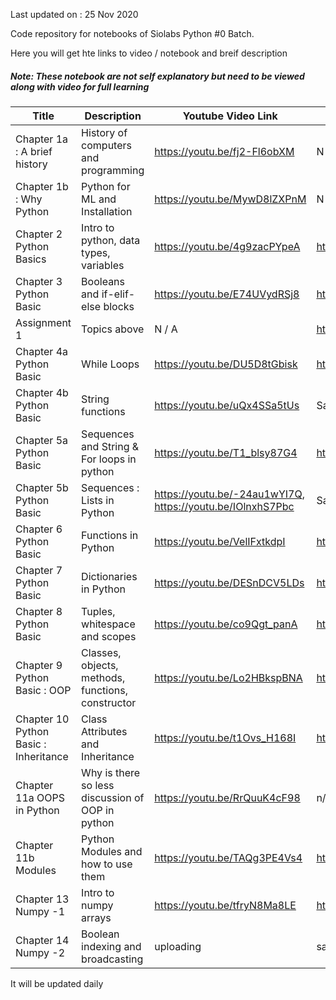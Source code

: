 Last updated on : 25 Nov 2020

Code repository for notebooks of Siolabs Python #0 Batch. 

Here you will get hte links to video / notebook and breif description

##### Note: These notebook are not self explanatory but need to be viewed along with video for full learning


|Title | Description | Youtube Video Link | Notebook link |
|------------|-----------|----------------|----------------|
|Chapter 1a : A brief history | History of computers and programming |https://youtu.be/fj2-Fl6obXM | N /A |
|Chapter 1b : Why Python | Python for ML and Installation | https://youtu.be/MywD8lZXPnM | N /A |
|Chapter 2 Python Basics | Intro to python, data types, variables | https://youtu.be/4g9zacPYpeA | https://github.com/avs20/SioLabsPython0/blob/main/2_PythonBasics.ipynb |
|Chapter 3 Python Basic | Booleans and if-elif-else blocks | https://youtu.be/E74UVydRSj8 | https://github.com/avs20/SioLabsPython0/blob/main/3_Booleans_if_else_and_loops.ipynb|
|Assignment 1 | Topics above | N / A | https://github.com/avs20/SioLabsPython0/blob/main/Assignment_1_Python_Basic_Questions.ipynb |
|Chapter 4a Python Basic | While Loops | https://youtu.be/DU5D8tGbisk | https://github.com/avs20/SioLabsPython0/blob/main/4_Loops_(While_loop).ipynb | 
|Chapter 4b Python Basic | String functions | https://youtu.be/uQx4SSa5tUs | Same as 4a above |
|Chapter 5a Python Basic | Sequences  and String  & For loops in python| https://youtu.be/T1_blsy87G4 | https://github.com/avs20/SioLabsPython0/blob/main/5_Sequences_Strings_and_Lists.ipynb | 
|Chapter 5b Python Basic | Sequences : Lists in Python | https://youtu.be/-24au1wYI7Q, https://youtu.be/IOlnxhS7Pbc | Same as above |
|Chapter 6 Python Basic | Functions in Python | https://youtu.be/VelIFxtkdpI | https://github.com/avs20/SioLabsPython0/blob/main/7_Functions_in_python.ipynb |
|Chapter 7 Python Basic | Dictionaries in Python | https://youtu.be/DESnDCV5LDs | https://github.com/avs20/SioLabsPython0/blob/main/8_Dictionaries_in_python.ipynb|
|Chapter 8 Python Basic | Tuples, whitespace and scopes| https://youtu.be/co9Qgt_panA | https://github.com/avs20/SioLabsPython0/blob/main/9_Tuples_and_other_python_stuff.ipynb |
|Chapter 9 Python Basic : OOP | Classes, objects, methods, functions, constructor | https://youtu.be/Lo2HBkspBNA | https://github.com/avs20/SioLabsPython0/blob/main/10_OOPS_Classes_modules_in_Python.ipynb|
|Chapter 10 Python Basic : Inheritance | Class Attributes and Inheritance | https://youtu.be/t1Ovs_H168I | https://github.com/avs20/SioLabsPython0/blob/main/10_Class_Attributes_Methods_Inheritance_and_Polymorphism.ipynb |
|Chapter 11a OOPS in Python | Why is there so less discussion of OOP in python | https://youtu.be/RrQuuK4cF98 | n/a|
|Chapter 11b Modules | Python Modules and how to use them | https://youtu.be/TAQg3PE4Vs4| https://github.com/avs20/SioLabsPython0/blob/main/11_Modules_in_Pythondemo.ipynb |Chapter 12 File I/o | File IO, context manager, magic commands | https://youtu.be/OiMXAGajYAA | https://github.com/avs20/SioLabsPython0/blob/main/12a_File_IO.ipynb |
|Chapter 13 Numpy -1 | Intro to numpy arrays | https://youtu.be/tfryN8Ma8LE | https://github.com/avs20/SioLabsPython0/blob/main/13_Numpy.ipynb |
|Chapter 14 Numpy -2 | Boolean indexing and broadcasting | uploading | same as above|


It will be updated daily
